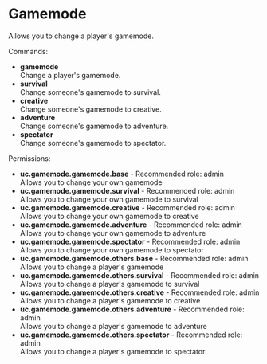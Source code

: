 Gamemode
====
Allows you to change a player's gamemode.

Commands: <br>
* **gamemode**<br>Change a player's gamemode.
* **survival**<br>Change someone's gamemode to survival.
* **creative**<br>Change someone's gamemode to creative.
* **adventure**<br>Change someone's gamemode to adventure.
* **spectator**<br>Change someone's gamemode to spectator.

Permissions: <br>
* **uc.gamemode.gamemode.base** - Recommended role: admin<br>Allows you to change your own gamemode
* **uc.gamemode.gamemode.survival** - Recommended role: admin<br>Allows you to change your own gamemode to survival
* **uc.gamemode.gamemode.creative** - Recommended role: admin<br>Allows you to change your own gamemode to creative
* **uc.gamemode.gamemode.adventure** - Recommended role: admin<br>Allows you to change your own gamemode to adventure
* **uc.gamemode.gamemode.spectator** - Recommended role: admin<br>Allows you to change your own gamemode to spectator
* **uc.gamemode.gamemode.others.base** - Recommended role: admin<br>Allows you to change a player's gamemode
* **uc.gamemode.gamemode.others.survival** - Recommended role: admin<br>Allows you to change a player's gamemode to survival
* **uc.gamemode.gamemode.others.creative** - Recommended role: admin<br>Allows you to change a player's gamemode to creative
* **uc.gamemode.gamemode.others.adventure** - Recommended role: admin<br>Allows you to change a player's gamemode to adventure
* **uc.gamemode.gamemode.others.spectator** - Recommended role: admin<br>Allows you to change a player's gamemode to spectator

